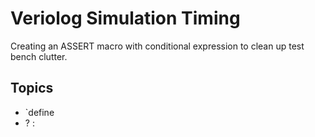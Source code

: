 # Veriolog Simulation Timing

Creating an ASSERT macro with conditional expression to clean up test bench clutter.

## Topics

- `define
- ? :
